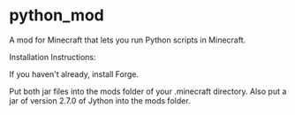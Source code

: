 # python_mod
A mod for Minecraft that lets you run Python scripts in Minecraft.

Installation Instructions:

If you haven't already, install Forge.

Put both jar files into the mods folder of your .minecraft directory.
Also put a jar of version 2.7.0 of Jython into the mods folder.
